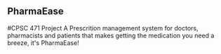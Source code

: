 ## PharmaEase
#CPSC 471 Project
A Prescrition management system for doctors, pharmacists and patients that makes getting the medication you need a breeze, it's PharmaEase!
